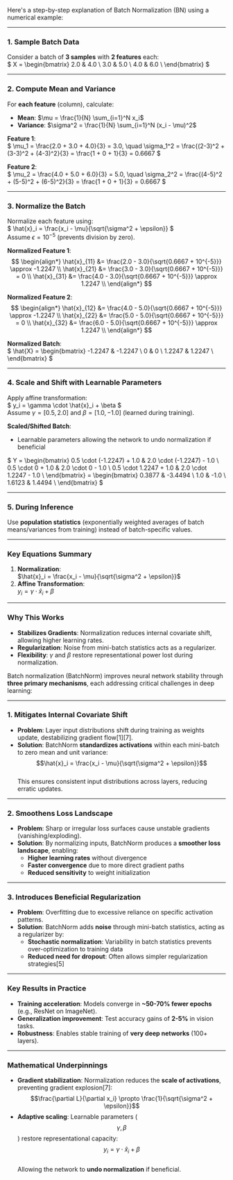 Here's a step-by-step explanation of Batch Normalization (BN) using a numerical example:

---

### **1. Sample Batch Data**
Consider a batch of **3 samples** with **2 features** each:  
$
X = \begin{bmatrix}
2.0 & 4.0 \\
3.0 & 5.0 \\
4.0 & 6.0 \\
\end{bmatrix}
$

---

### **2. Compute Mean and Variance**  
For **each feature** (column), calculate:  
- **Mean**: $\mu = \frac{1}{N} \sum_{i=1}^N x_i$  
- **Variance**: $\sigma^2 = \frac{1}{N} \sum_{i=1}^N (x_i - \mu)^2$  

**Feature 1**:  
$
\mu_1 = \frac{2.0 + 3.0 + 4.0}{3} = 3.0, \quad
\sigma_1^2 = \frac{(2-3)^2 + (3-3)^2 + (4-3)^2}{3} = \frac{1 + 0 + 1}{3} = 0.6667
$

**Feature 2**:  
$
\mu_2 = \frac{4.0 + 5.0 + 6.0}{3} = 5.0, \quad
\sigma_2^2 = \frac{(4-5)^2 + (5-5)^2 + (6-5)^2}{3} = \frac{1 + 0 + 1}{3} = 0.6667
$

---

### **3. Normalize the Batch**  
Normalize each feature using:  
$
\hat{x}_i = \frac{x_i - \mu}{\sqrt{\sigma^2 + \epsilon}}
$  
Assume $\epsilon = 10^{-5}$ (prevents division by zero).  

**Normalized Feature 1**:  
$$
\begin{align*}
\hat{x}_{11} &= \frac{2.0 - 3.0}{\sqrt{0.6667 + 10^{-5}}} \approx -1.2247 \\
\hat{x}_{21} &= \frac{3.0 - 3.0}{\sqrt{0.6667 + 10^{-5}}} = 0 \\
\hat{x}_{31} &= \frac{4.0 - 3.0}{\sqrt{0.6667 + 10^{-5}}} \approx 1.2247 \\
\end{align*}
$$

**Normalized Feature 2**:  
$$
\begin{align*}
\hat{x}_{12} &= \frac{4.0 - 5.0}{\sqrt{0.6667 + 10^{-5}}} \approx -1.2247 \\
\hat{x}_{22} &= \frac{5.0 - 5.0}{\sqrt{0.6667 + 10^{-5}}} = 0 \\
\hat{x}_{32} &= \frac{6.0 - 5.0}{\sqrt{0.6667 + 10^{-5}}} \approx 1.2247 \\
\end{align*}
$$

**Normalized Batch**:  
$
\hat{X} = \begin{bmatrix}
-1.2247 & -1.2247 \\
0 & 0 \\
1.2247 & 1.2247 \\
\end{bmatrix}
$

---

### **4. Scale and Shift with Learnable Parameters**  
Apply affine transformation:  
$
y_i = \gamma \cdot \hat{x}_i + \beta
$  
Assume $\gamma = [0.5, 2.0]$ and $\beta = [1.0, -1.0]$ (learned during training).  

**Scaled/Shifted Batch**:  

- Learnable parameters allowing the network to undo normalization if beneficial

$
Y = \begin{bmatrix}
0.5 \cdot (-1.2247) + 1.0 & 2.0 \cdot (-1.2247) - 1.0 \\
0.5 \cdot 0 + 1.0 & 2.0 \cdot 0 - 1.0 \\
0.5 \cdot 1.2247 + 1.0 & 2.0 \cdot 1.2247 - 1.0 \\
\end{bmatrix} = \begin{bmatrix}
0.3877 & -3.4494 \\
1.0 & -1.0 \\
1.6123 & 1.4494 \\
\end{bmatrix}
$

---

### **5. During Inference**  
Use **population statistics** (exponentially weighted averages of batch means/variances from training) instead of batch-specific values.  

---

### **Key Equations Summary**  
1. **Normalization**:  
   $\hat{x}_i = \frac{x_i - \mu}{\sqrt{\sigma^2 + \epsilon}}$  
2. **Affine Transformation**:  
   $y_i = \gamma \cdot \hat{x}_i + \beta$  

---

### **Why This Works**  
- **Stabilizes Gradients**: Normalization reduces internal covariate shift, allowing higher learning rates.  
- **Regularization**: Noise from mini-batch statistics acts as a regularizer.  
- **Flexibility**: $\gamma$ and $\beta$ restore representational power lost during normalization.  


Batch normalization (BatchNorm) improves neural network stability through **three primary mechanisms**, each addressing critical challenges in deep learning:

---

### **1. Mitigates Internal Covariate Shift**  
- **Problem**: Layer input distributions shift during training as weights update, destabilizing gradient flow[1][7].  
- **Solution**: BatchNorm **standardizes activations** within each mini-batch to zero mean and unit variance:  
  $$\hat{x}_i = \frac{x_i - \mu}{\sqrt{\sigma^2 + \epsilon}}$$  
  This ensures consistent input distributions across layers, reducing erratic updates.

---

### **2. Smoothens Loss Landscape**  
- **Problem**: Sharp or irregular loss surfaces cause unstable gradients (vanishing/exploding).  
- **Solution**: By normalizing inputs, BatchNorm produces a **smoother loss landscape**, enabling:  
  - **Higher learning rates** without divergence 
  - **Faster convergence** due to more direct gradient paths  
  - **Reduced sensitivity** to weight initialization

---

### **3. Introduces Beneficial Regularization**  
- **Problem**: Overfitting due to excessive reliance on specific activation patterns.  
- **Solution**: BatchNorm adds **noise** through mini-batch statistics, acting as a regularizer by:  
  - **Stochastic normalization**: Variability in batch statistics prevents over-optimization to training data  
  - **Reduced need for dropout**: Often allows simpler regularization strategies[5]

---

### **Key Results in Practice**  
- **Training acceleration**: Models converge in **~50-70% fewer epochs** (e.g., ResNet on ImageNet).  
- **Generalization improvement**: Test accuracy gains of **2-5%** in vision tasks.  
- **Robustness**: Enables stable training of **very deep networks** (100+ layers).

---

### **Mathematical Underpinnings**  
- **Gradient stabilization**: Normalization reduces the **scale of activations**, preventing gradient explosion[7]:  
  $$\frac{\partial L}{\partial x_i} \propto \frac{1}{\sqrt{\sigma^2 + \epsilon}}$$  
- **Adaptive scaling**: Learnable parameters ($$\gamma, \beta$$) restore representational capacity:  
  $$y_i = \gamma \cdot \hat{x}_i + \beta$$  
  Allowing the network to **undo normalization** if beneficial.
